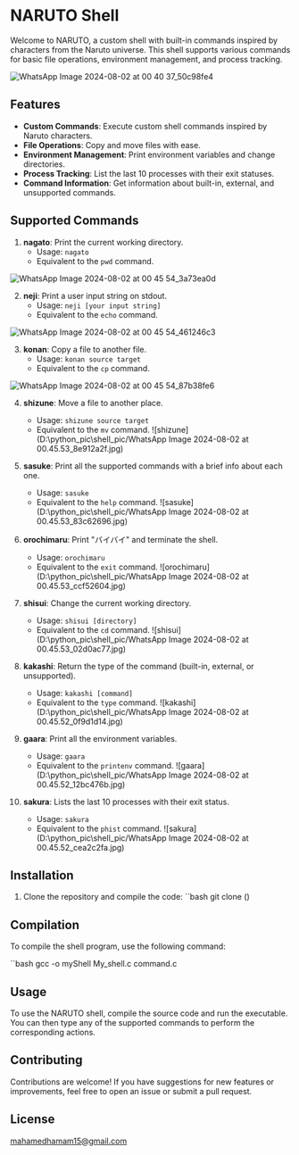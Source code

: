# NARUTO Shell

Welcome to NARUTO, a custom shell with built-in commands inspired by characters from the Naruto universe. 
This shell supports various commands for basic file operations, environment management, and process tracking.

![WhatsApp Image 2024-08-02 at 00 40 37_50c98fe4](https://github.com/user-attachments/assets/8f01a615-7142-450b-9cb7-e287c892c092)

## Features

- **Custom Commands**: Execute custom shell commands inspired by Naruto characters.
- **File Operations**: Copy and move files with ease.
- **Environment Management**: Print environment variables and change directories.
- **Process Tracking**: List the last 10 processes with their exit statuses.
- **Command Information**: Get information about built-in, external, and unsupported commands.

## Supported Commands

1. **nagato**: Print the current working directory.
   - Usage: `nagato`
   - Equivalent to the `pwd` command.
     
![WhatsApp Image 2024-08-02 at 00 45 54_3a73ea0d](https://github.com/user-attachments/assets/ae78a878-b71c-4456-9359-53b1ce2ac6b9)

2. **neji**: Print a user input string on stdout.
   - Usage: `neji [your input string]`
   - Equivalent to the `echo` command.

![WhatsApp Image 2024-08-02 at 00 45 54_461246c3](https://github.com/user-attachments/assets/bc0b2c39-ff11-4728-b520-6956f5b88259)


3. **konan**: Copy a file to another file.
   - Usage: `konan source target`
   - Equivalent to the `cp` command.


![WhatsApp Image 2024-08-02 at 00 45 54_87b38fe6](https://github.com/user-attachments/assets/29e9f339-62ed-49e9-b73d-6cf6cdbdcca9)


4. **shizune**: Move a file to another place.
   - Usage: `shizune source target`
   - Equivalent to the `mv` command.
    ![shizune](D:\python_pic\shell_pic/WhatsApp Image 2024-08-02 at 00.45.53_8e912a2f.jpg)

5. **sasuke**: Print all the supported commands with a brief info about each one.
   - Usage: `sasuke`
   - Equivalent to the `help` command.
    ![sasuke](D:\python_pic\shell_pic/WhatsApp Image 2024-08-02 at 00.45.53_83c62696.jpg)

6. **orochimaru**: Print "バイバイ" and terminate the shell.
   - Usage: `orochimaru`
   - Equivalent to the `exit` command.
    ![orochimaru](D:\python_pic\shell_pic/WhatsApp Image 2024-08-02 at 00.45.53_ccf52604.jpg)

7. **shisui**: Change the current working directory.
   - Usage: `shisui [directory]`
   - Equivalent to the `cd` command.
    ![shisui](D:\python_pic\shell_pic/WhatsApp Image 2024-08-02 at 00.45.53_02d0ac77.jpg)

8. **kakashi**: Return the type of the command (built-in, external, or unsupported).
   - Usage: `kakashi [command]`
   - Equivalent to the `type` command.
    ![kakashi](D:\python_pic\shell_pic/WhatsApp Image 2024-08-02 at 00.45.52_0f9d1d14.jpg)

9. **gaara**: Print all the environment variables.
   - Usage: `gaara`
   - Equivalent to the `printenv` command.
    ![gaara](D:\python_pic\shell_pic/WhatsApp Image 2024-08-02 at 00.45.52_12bc476b.jpg)

10. **sakura**: Lists the last 10 processes with their exit status.
    - Usage: `sakura`
    - Equivalent to the `phist` command.
    ![sakura](D:\python_pic\shell_pic/WhatsApp Image 2024-08-02 at 00.45.52_cea2c2fa.jpg)

## Installation

1. Clone the repository and compile the code: ``bash git clone ()

## Compilation

To compile the shell program, use the following command:

``bash gcc -o myShell My_shell.c command.c

## Usage

To use the NARUTO shell, compile the source code and run the executable. You can then type any of the supported commands to perform the corresponding actions.

## Contributing

Contributions are welcome! 
If you have suggestions for new features or improvements, feel free to open an issue or submit a pull request.

## License

mahamedhamam15@gmail.com

